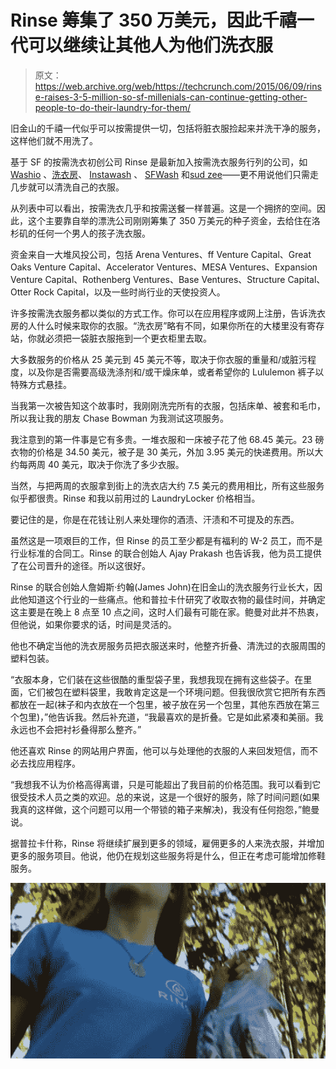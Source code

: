 # Rinse 筹集了 350 万美元，因此千禧一代可以继续让其他人为他们洗衣服 

> 原文：<https://web.archive.org/web/https://techcrunch.com/2015/06/09/rinse-raises-3-5-million-so-sf-millenials-can-continue-getting-other-people-to-do-their-laundry-for-them/>

旧金山的千禧一代似乎可以按需提供一切，包括将脏衣服捡起来并洗干净的服务，这样他们就不用洗了。

基于 SF 的按需洗衣初创公司 Rinse 是最新加入按需洗衣服务行列的公司，如 [Washio](https://web.archive.org/web/20221206210235/http://www.getwashio.com/) 、[洗衣房](https://web.archive.org/web/20221206210235/https://laundrylocker.com/)、 [Instawash](https://web.archive.org/web/20221206210235/http://www.instawash.us/) 、 [SFWash](https://web.archive.org/web/20221206210235/http://sfwash.com/) 和[sud zee](https://web.archive.org/web/20221206210235/https://sudzee.com/sudzee.html)——更不用说他们只需走几步就可以清洗自己的衣服。

从列表中可以看出，按需洗衣几乎和按需送餐一样普遍。这是一个拥挤的空间。因此，这个主要靠自举的漂洗公司刚刚筹集了 350 万美元的种子资金，去给住在洛杉矶的任何一个男人的孩子洗衣服。

资金来自一大堆风投公司，包括 Arena Ventures、ff Venture Capital、Great Oaks Venture Capital、Accelerator Ventures、MESA Ventures、Expansion Venture Capital、Rothenberg Ventures、Base Ventures、Structure Capital、Otter Rock Capital，以及一些时尚行业的天使投资人。

许多按需洗衣服务都以类似的方式工作。你可以在应用程序或网上注册，告诉洗衣房的人什么时候来取你的衣服。“洗衣房”略有不同，如果你所在的大楼里没有寄存站，你就必须把一袋脏衣服拖到一个更衣柜里去取。

大多数服务的价格从 25 美元到 45 美元不等，取决于你衣服的重量和/或脏污程度，以及你是否需要高级洗涤剂和/或干燥床单，或者希望你的 Lululemon 裤子以特殊方式悬挂。

当我第一次被告知这个故事时，我刚刚洗完所有的衣服，包括床单、被套和毛巾，所以我让我的朋友 Chase Bowman 为我测试这项服务。

我注意到的第一件事是它有多贵。一堆衣服和一床被子花了他 68.45 美元。23 磅衣物的价格是 34.50 美元，被子是 30 美元，外加 3.95 美元的快递费用。所以大约每两周 40 美元，取决于你洗了多少衣服。

当然，与把两周的衣服拿到街上的洗衣店大约 7.5 美元的费用相比，所有这些服务似乎都很贵。Rinse 和我以前用过的 LaundryLocker 价格相当。

要记住的是，你是在花钱让别人来处理你的酒渍、汗渍和不可提及的东西。

虽然这是一项艰巨的工作，但 Rinse 的员工至少都是有福利的 W-2 员工，而不是行业标准的合同工。Rinse 的联合创始人 Ajay Prakash 也告诉我，他为员工提供了在公司晋升的途径。所以这很好。

Rinse 的联合创始人詹姆斯·约翰(James John)在旧金山的洗衣服务行业长大，因此他知道这个行业的一些痛点。他和普拉卡什研究了收取衣物的最佳时间，并确定这主要是在晚上 8 点至 10 点之间，这时人们最有可能在家。鲍曼对此并不热衷，但他说，如果你要求的话，时间是灵活的。

他也不确定当他的洗衣房服务员把衣服送来时，他整齐折叠、清洗过的衣服周围的塑料包装。

“衣服本身，它们装在这些很酷的重型袋子里，我想我现在拥有这些袋子。在里面，它们被包在塑料袋里，我敢肯定这是一个环境问题。但我很欣赏它把所有东西都放在一起(袜子和内衣放在一个包里，被子放在另一个包里，其他东西放在第三个包里)，”他告诉我。然后补充道，“我最喜欢的是折叠。它是如此紧凑和美丽。我永远也不会把衬衫叠得那么整齐。”

他还喜欢 Rinse 的网站用户界面，他可以与处理他的衣服的人来回发短信，而不必去找应用程序。

“我想我不认为价格高得离谱，只是可能超出了我目前的价格范围。我可以看到它很受技术人员之类的欢迎。总的来说，这是一个很好的服务，除了时间问题(如果我真的这样做，这个问题可以用一个带锁的箱子来解决)，我没有任何抱怨，”鲍曼说。

据普拉卡什称，Rinse 将继续扩展到更多的领域，雇佣更多的人来洗衣服，并增加更多的服务项目。他说，他仍在规划这些服务将是什么，但正在考虑可能增加修鞋服务。

![Screen Shot 2015-06-08 at 6.08.52 PM](img/57dbf07d63f899c203345fd581142686.png)